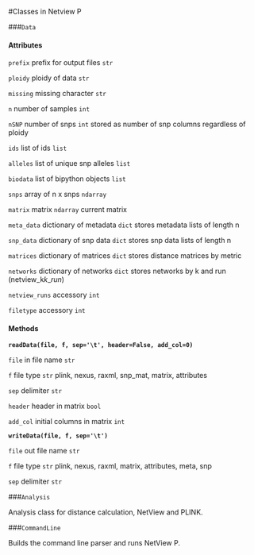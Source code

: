 #Classes in Netview P

###`Data`


#### Attributes

`prefix`    prefix for output files       `str`

`ploidy`    ploidy of data                `str`

`missing`   missing character             `str`

`n`         number of samples             `int`

`nSNP`      number of snps                `int`           stored as number of snp columns regardless of ploidy

`ids`       list of ids                   `list`

`alleles`   list of unique snp alleles    `list`

`biodata`   list of bipython objects      `list`

`snps`      array of n x snps             `ndarray`

`matrix`    matrix                        `ndarray`     current matrix

`meta_data` dictionary of metadata        `dict`        stores metadata lists of length n

`snp_data`  dictionary of snp data        `dict`        stores snp data lists of length n

`matrices`  dictionary of matrices        `dict`        stores distance matrices by metric

`networks`  dictionary of networks        `dict`        stores networks by k and run (netview_k*k*_*run*)

`netview_runs`            accessory       `int`

`filetype`                accessory       `int`

#### Methods

**`readData(file, f, sep='\t', header=False, add_col=0)`**

`file`      in file name                `str`

`f`         file type                   `str`           plink, nexus, raxml, snp_mat, matrix, attributes

`sep`       delimiter                   `str`

`header`    header in matrix            `bool`

`add_col`   initial columns in matrix   `int`



**`writeData(file, f, sep='\t')`**

`file`      out file name                 `str`

`f`         file type                     `str`         plink, nexus, raxml, matrix, attributes, meta, snp

`sep`       delimiter                     `str`

###`Analysis`

Analysis class for distance calculation, NetView and PLINK.

###`CommandLine`

Builds the command line parser and runs NetView P.
